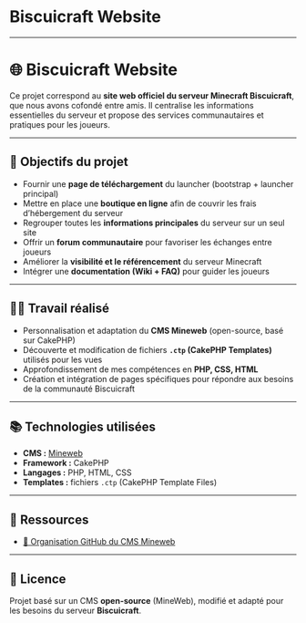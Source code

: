 # Biscuicraft Website

---

# 🌐 Biscuicraft Website

Ce projet correspond au **site web officiel du serveur Minecraft Biscuicraft**, que nous avons cofondé entre amis.
Il centralise les informations essentielles du serveur et propose des services communautaires et pratiques pour les joueurs.

---

## 🎯 Objectifs du projet

* Fournir une **page de téléchargement** du launcher (bootstrap + launcher principal)
* Mettre en place une **boutique en ligne** afin de couvrir les frais d’hébergement du serveur
* Regrouper toutes les **informations principales** du serveur sur un seul site
* Offrir un **forum communautaire** pour favoriser les échanges entre joueurs
* Améliorer la **visibilité et le référencement** du serveur Minecraft
* Intégrer une **documentation (Wiki + FAQ)** pour guider les joueurs

---

## 🧑‍💻 Travail réalisé

* Personnalisation et adaptation du **CMS Mineweb** (open-source, basé sur CakePHP)
* Découverte et modification de fichiers **`.ctp` (CakePHP Templates)** utilisés pour les vues
* Approfondissement de mes compétences en **PHP, CSS, HTML**
* Création et intégration de pages spécifiques pour répondre aux besoins de la communauté Biscuicraft

---

## 📚 Technologies utilisées

* **CMS :** [Mineweb](https://github.com/MineWeb/MineWebCMS)
* **Framework :** CakePHP
* **Langages :** PHP, HTML, CSS
* **Templates :** fichiers `.ctp` (CakePHP Template Files)

---

## 🔗 Ressources

* [📂 Organisation GitHub du CMS Mineweb](https://github.com/MineWeb)

---

## 📄 Licence

Projet basé sur un CMS **open-source** (MineWeb), modifié et adapté pour les besoins du serveur **Biscuicraft**.
